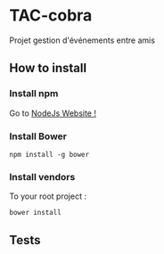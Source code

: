 # TAC-cobra
Projet gestion d'événements entre amis

## How to install

### Install npm
Go to [NodeJs Website !](https://nodejs.org/en/download/)

### Install Bower
`npm install -g bower`

### Install vendors
To your root project :

`bower install`

## Tests



